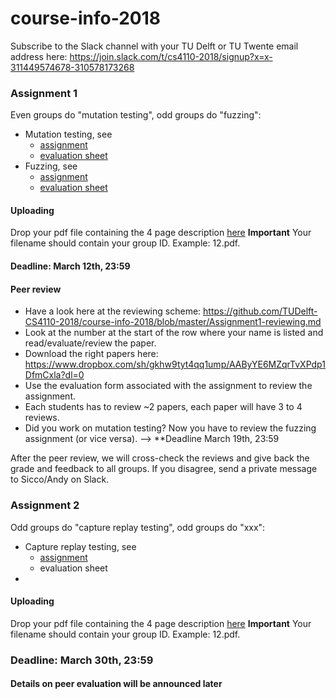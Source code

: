 # course-info-2018

Subscribe to the Slack channel with your TU Delft or TU Twente email address here: https://join.slack.com/t/cs4110-2018/signup?x=x-311449574678-310578173268


### Assignment 1 

Even groups do "mutation testing", odd groups do "fuzzing":
* Mutation testing, see 
   * [assignment](https://github.com/TUDelft-CS4110-2018/MutationTesting)
   * [evaluation sheet](https://docs.google.com/forms/d/e/1FAIpQLSeydwDJ-45wjezyiyCvN7yhsbHkO12-T4LeXoEHAPJhj7h6CQ/viewform?usp=sf_link)
* Fuzzing, see 
   * [assignment](https://github.com/TUDelft-CS4110-2018/Fuzzing/blob/master/Assignment1.md)
   * [evaluation sheet](https://docs.google.com/forms/d/e/1FAIpQLSe_GmECE7VA1GfkXsf-GBXq9PHSvJcS7VLE2sa77YzAzYODbA/viewform?usp=sf_link)

#### Uploading
Drop your pdf file containing the 4 page description [here](https://www.dropbox.com/request/6NcCegY0dnma3EGkm9BB)
**Important** Your filename should contain your group ID. Example: 12.pdf. 

#### Deadline: March 12th, 23:59

#### Peer review
- Have a look here at the reviewing scheme: https://github.com/TUDelft-CS4110-2018/course-info-2018/blob/master/Assignment1-reviewing.md
- Look at the number at the start of the row where your name is listed and read/evaluate/review the paper. 
- Download the right papers here: https://www.dropbox.com/sh/gkhw9tyt4qq1ump/AAByYE6MZqrTvXPdp1DfmCxla?dl=0
- Use the evaluation form associated with the assignment to review the assignment.
- Each students has to review ~2 papers, each paper will have 3 to 4 reviews.
- Did you work on mutation testing? Now you have to review the fuzzing assignment (or vice versa).
--> **Deadline March 19th, 23:59

After the peer review, we will cross-check the reviews and give back the grade and feedback to all groups. If you disagree, send a private message to Sicco/Andy on Slack.

### Assignment 2

Odd groups do "capture replay testing", odd groups do "xxx":
* Capture replay testing, see
   * [assignment](https://github.com/TUDelft-CS4110-2018/CaptureReplayTesting)
   * evaluation sheet
* 
   
#### Uploading
Drop your pdf file containing the 4 page description [here](https://www.dropbox.com/request/6NcCegY0dnma3EGkm9BB)
**Important** Your filename should contain your group ID. Example: 12.pdf. 

### Deadline: March 30th, 23:59

#### Details on peer evaluation will be announced later
